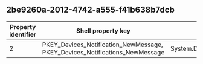 ## 2be9260a-2012-4742-a555-f41b638b7dcb

Property identifier | Shell property key | Shell name | Alias
--- | --- | --- | ---
2 | PKEY_Devices_Notification_NewMessage, PKEY_Devices_Notifications_NewMessage | System.Devices.Notifications.NewMessage | 

